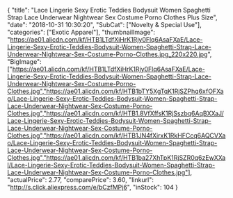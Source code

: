 {
	"title": "Lace Lingerie Sexy Erotic Teddies Bodysuit Women Spaghetti Strap Lace Underwear Nightwear Sex Costume Porno Clothes Plus Size",
	"date": "2018-10-31 10:30:20",
	"SubCat": ["Novelty & Special Use"],
	"categories": ["Exotic Apparel"],
	"thumbnailImage": "https://ae01.alicdn.com/kf/HTB1LTdfXiHrK1Rjy0Flq6AsaFXaE/Lace-Lingerie-Sexy-Erotic-Teddies-Bodysuit-Women-Spaghetti-Strap-Lace-Underwear-Nightwear-Sex-Costume-Porno-Clothes.jpg_220x220.jpg",
	"BigImage": ["https://ae01.alicdn.com/kf/HTB1LTdfXiHrK1Rjy0Flq6AsaFXaE/Lace-Lingerie-Sexy-Erotic-Teddies-Bodysuit-Women-Spaghetti-Strap-Lace-Underwear-Nightwear-Sex-Costume-Porno-Clothes.jpg","https://ae01.alicdn.com/kf/HTB1bTY5XgTqK1RjSZPhq6xfOFXag/Lace-Lingerie-Sexy-Erotic-Teddies-Bodysuit-Women-Spaghetti-Strap-Lace-Underwear-Nightwear-Sex-Costume-Porno-Clothes.jpg","https://ae01.alicdn.com/kf/HTB1.8VfXffsK1RjSszbq6AqBXXaJ/Lace-Lingerie-Sexy-Erotic-Teddies-Bodysuit-Women-Spaghetti-Strap-Lace-Underwear-Nightwear-Sex-Costume-Porno-Clothes.jpg","https://ae01.alicdn.com/kf/HTB1JN4fXirxK1RkHFCcq6AQCVXao/Lace-Lingerie-Sexy-Erotic-Teddies-Bodysuit-Women-Spaghetti-Strap-Lace-Underwear-Nightwear-Sex-Costume-Porno-Clothes.jpg","https://ae01.alicdn.com/kf/HTB1ba27XhTpK1RjSZR0q6zEwXXal/Lace-Lingerie-Sexy-Erotic-Teddies-Bodysuit-Women-Spaghetti-Strap-Lace-Underwear-Nightwear-Sex-Costume-Porno-Clothes.jpg"],
	"actualPrice": 2.77,
	"comparePrice": 3.60,
	"linkurl": "http://s.click.aliexpress.com/e/bCzfMPj6",
	"inStock": 104
}
